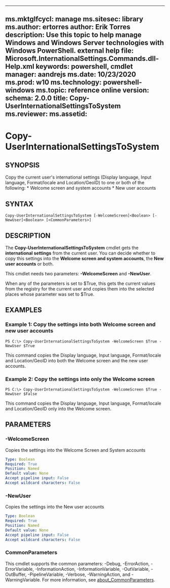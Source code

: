 
---
ms.mktglfcycl: manage
ms.sitesec: library
ms.author: ertorres
author: Erik Torres
description: Use this topic to help manage Windows and Windows Server technologies with Windows PowerShell.
external help file: Microsoft.InternationalSettings.Commands.dll-Help.xml
keywords: powershell, cmdlet
manager: aandrejs
ms.date: 10/23/2020
ms.prod: w10
ms.technology: powershell-windows
ms.topic: reference
online version: 
schema: 2.0.0
title: Copy-UserInternationalSettingsToSystem
ms.reviewer:
ms.assetid: 
---

# Copy-UserInternationalSettingsToSystem

## SYNOPSIS
Copy the current user's international settings (Display language, Input language, Format/locale and Location/GeoID) to one or both of the following:
    * Welcome screen and system accounts
    * New user accounts

## SYNTAX

```
Copy-UserInternationalSettingsToSystem [-WelcomeScreen]<Boolean> [-NewUser]<Boolean> [<CommonParameters>]
```

## DESCRIPTION
The **Copy-UserInternationalSettingsToSystem** cmdlet gets the **international settings** from the current user.
You can decide whether to copy this settings into the **Welcome screen and system accounts**, the **New user accounts** or both.

This cmdlet needs two parameters: **-WelcomeScreen** and **-NewUser**.

When any of the parameters is set to $True, this gets the current values from the registry for the current user and copies them into the selected places whose parameter was set to $True.


## EXAMPLES

### Example 1: Copy the settings into both Welcome screen and new user accounts
```
PS C:\> Copy-UserInternationalSettingsToSystem -WelcomeScreen $True -NewUser $True
```

This command copies the Display language, Input language, Format/locale and Location/GeoID into both the Welcome screen and the new user accounts.


### Example 2: Copy the settings into only the Welcome screen
```
PS C:\> Copy-UserInternationalSettingsToSystem -WelcomeScreen $True -NewUser $False
```

This command copies the Display language, Input language, Format/locale and Location/GeoID only into the Welcome screen.


## PARAMETERS

### -WelcomeScreen
Copies the settings into the Welcome Screen and System accounts

```yaml
Type: Boolean
Required: True
Position: Named
Default value: None
Accept pipeline input: False
Accept wildcard characters: False
```

### -NewUser
Copies the settings into the New user accounts

```yaml
Type: Boolean
Required: True
Position: Named
Default value: None
Accept pipeline input: False
Accept wildcard characters: False
```

### CommonParameters
This cmdlet supports the common parameters: -Debug, -ErrorAction, -ErrorVariable, -InformationAction, -InformationVariable, -OutVariable, -OutBuffer, -PipelineVariable, -Verbose, -WarningAction, and -WarningVariable. For more information, see [about_CommonParameters](http://go.microsoft.com/fwlink/?LinkID=113216).